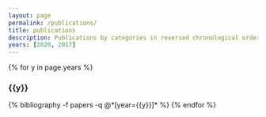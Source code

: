 ```yaml
---
layout: page
permalink: /publications/
title: publications
description: Publications by categories in reversed chronological order. Generated by jekyll-scholar.
years: [2020, 2017]
---
```


{% for y in page.years %}
  <h3 class="year">{{y}}</h3>
  {% bibliography -f papers -q @*[year={{y}}]* %}
{% endfor %}
